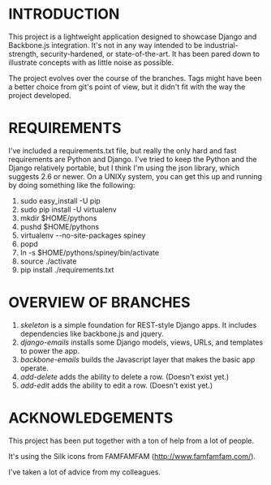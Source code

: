 # INTRODUCTION

This project is a lightweight application designed to showcase Django and
Backbone.js integration. It's not in any way intended to be industrial-strength,
security-hardened, or state-of-the-art. It has been pared down to illustrate
concepts with as little noise as possible.

The project evolves over the course of the branches. Tags might have been a better
choice from git's point of view, but it didn't fit with the way the project developed.


# REQUIREMENTS

I've included a requirements.txt file, but really the only hard and fast requirements
are Python and Django. I've tried to keep the Python and the Django relatively portable,
but I think I'm using the json library, which suggests 2.6 or newer. On a UNIXy system, 
you can get this up and running by doing something like the following:

1. sudo easy_install -U pip
2. sudo pip install -U virtualenv
3. mkdir $HOME/pythons
4. pushd $HOME/pythons
5. virtualenv --no-site-packages spiney
6. popd
7. ln -s $HOME/pythons/spiney/bin/activate
8. source ./activate
9. pip install ./requirements.txt


# OVERVIEW OF BRANCHES

1. *skeleton* is a simple foundation for REST-style Django apps. It includes dependencies
   like backbone.js and jquery.
2. *django-emails* installs some Django models, views, URLs, and templates to power the app.
3. *backbone-emails* builds the Javascript layer that makes the basic app operate.
4. *add-delete* adds the ability to delete a row. (Doesn't exist yet.)
5. *add-edit* adds the ability to edit a row. (Doesn't exist yet.)


# ACKNOWLEDGEMENTS

This project has been put together with a ton of help from a lot of people.

It's using the Silk icons from FAMFAMFAM (http://www.famfamfam.com/).

I've taken a lot of advice from my colleagues.



